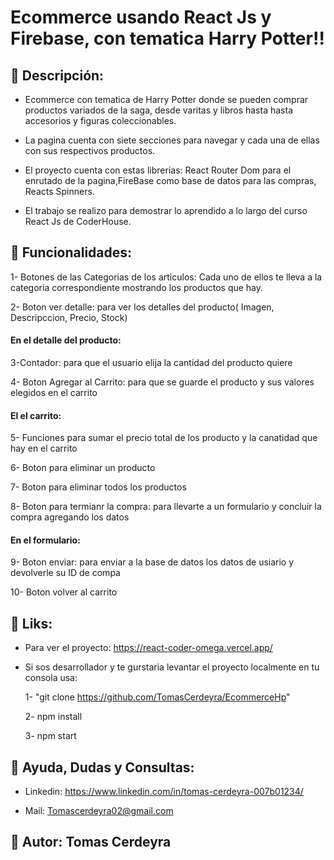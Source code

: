 # Ecommerce usando React Js y Firebase, con tematica Harry Potter!!

## 📜 Descripción:

- Ecommerce con tematica de Harry Potter donde se pueden comprar productos variados de la saga, desde varitas y libros hasta hasta accesorios y figuras coleccionables.

- La pagina cuenta con siete secciones para navegar y cada una de ellas con sus respectivos productos.

- El proyecto cuenta con estas librerias: React Router Dom para el enrutado de la pagina,FireBase como base de datos para las compras, Reacts Spinners.

- El trabajo se realizo para demostrar lo aprendido a lo largo del curso React Js de CoderHouse.

## 🔁 Funcionalidades:

   1- Botones de las Categorias de los articulos: Cada uno de ellos te lleva a la categoria   correspondiente mostrando los productos que hay.
   
   2- Boton ver detalle: para ver los detalles del producto( Imagen, Descripccion, Precio, Stock)

#### En el detalle del producto:

3-Contador: para que el usuario elija la cantidad del producto quiere

4- Boton Agregar al Carrito: para que se guarde el producto y sus valores elegidos en el carrito

#### El el carrito:

5- Funciones para sumar el precio total de los producto y la canatidad que hay en el carrito 

6- Boton para eliminar un producto

7- Boton para eliminar todos los productos

8- Boton para termianr la compra: para llevarte a un formulario y concluir la compra agregando los datos

#### En el formulario:

9- Boton enviar: para enviar a la base de datos los datos de usiario y devolverle su ID de compa 

10- Boton volver al carrito



## 🔗 Liks:

- Para ver el proyecto: https://react-coder-omega.vercel.app/

- Si sos desarrollador y te gurstaria levantar el proyecto localmente en tu consola usa: 

    1- "git clone https://github.com/TomasCerdeyra/EcommerceHp" 

   2- npm install

   3- npm start

## 🤝 Ayuda, Dudas y Consultas:
 - Linkedin: https://www.linkedin.com/in/tomas-cerdeyra-007b01234/
 
 - Mail: Tomascerdeyra02@gmail.com

## 🧒 Autor: Tomas Cerdeyra

